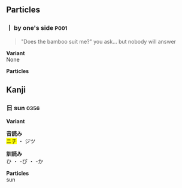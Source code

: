 ## Particles

### <span class="large">丨</span> by one's side <small class="right">P001</small>

<blockquote class="story"><p>"Does the bamboo suit me?" you ask... but nobody will answer</p></blockquote>

<div class="grid cards grid--kanji">
    <p class="card"><strong>Variant</strong><br> <span class="faded">None</span></p>
    <p class="card"><strong>Particles</strong><br></p>
</div>

## Kanji

### <span class="large">日</span> sun <small class="right">0356</small>

<div class="grid cards grid--kanji">
    <p class="card"><strong>Variant</strong><br> <span class="large"></span></p>
    <p class="card"><strong>音読み</strong><br> <mark class="critic">ニチ</mark> ・ ジツ</p>
    <p class="card"><strong>訓読み</strong><br> ひ ・ -び ・ -か</p>
    <p class="card"><strong>Particles</strong><br> sun</p>
</div>